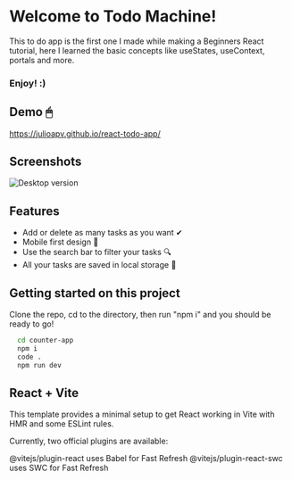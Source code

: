 
# Welcome to Todo Machine!

This to do app is the first one I made while making a Beginners React tutorial, here I learned the basic concepts like useStates, useContext, portals and more.

### Enjoy! :)
## Demo 🖱
https://julioapv.github.io/react-todo-app/


## Screenshots

![Desktop version](https://i.imgur.com/irqwnx4.png)
## Features

- Add or delete as many tasks as you want ✔
- Mobile first design 📱
- Use the search bar to filter your tasks 🔍 
- All your tasks are saved in local storage 💾


## Getting started on this project

Clone the repo, cd to the directory, then run "npm i" and you should be ready to go!

```bash
  cd counter-app
  npm i
  code .
  npm run dev
```


## React + Vite
This template provides a minimal setup to get React working in Vite with HMR and some ESLint rules.

Currently, two official plugins are available:

@vitejs/plugin-react uses Babel for Fast Refresh
@vitejs/plugin-react-swc uses SWC for Fast Refresh

